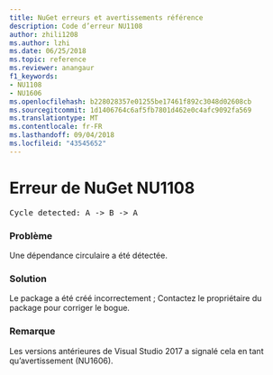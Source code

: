 ```yaml
---
title: NuGet erreurs et avertissements référence
description: Code d’erreur NU1108
author: zhili1208
ms.author: lzhi
ms.date: 06/25/2018
ms.topic: reference
ms.reviewer: anangaur
f1_keywords:
- NU1108
- NU1606
ms.openlocfilehash: b228028357e01255be17461f892c3048d02608cb
ms.sourcegitcommit: 1d1406764c6af5fb7801d462e0c4afc9092fa569
ms.translationtype: MT
ms.contentlocale: fr-FR
ms.lasthandoff: 09/04/2018
ms.locfileid: "43545652"
---
```

# <a name="nuget-error-nu1108"></a>Erreur de NuGet NU1108

<pre>Cycle detected: A -> B -> A</pre>

### <a name="issue"></a>Problème
Une dépendance circulaire a été détectée.

### <a name="solution"></a>Solution
Le package a été créé incorrectement ; Contactez le propriétaire du package pour corriger le bogue.

### <a name="note"></a>Remarque
Les versions antérieures de Visual Studio 2017 a signalé cela en tant qu’avertissement (NU1606).
